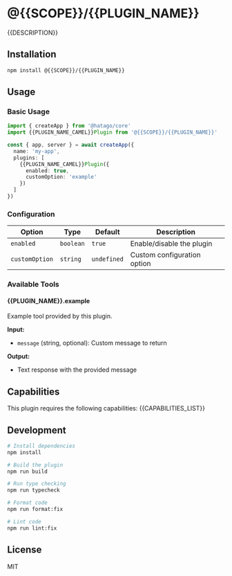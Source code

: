 # @{{SCOPE}}/{{PLUGIN_NAME}}

{{DESCRIPTION}}

## Installation

```bash
npm install @{{SCOPE}}/{{PLUGIN_NAME}}
```

## Usage

### Basic Usage

```typescript
import { createApp } from '@hatago/core'
import {{PLUGIN_NAME_CAMEL}}Plugin from '@{{SCOPE}}/{{PLUGIN_NAME}}'

const { app, server } = await createApp({
  name: 'my-app',
  plugins: [
    {{PLUGIN_NAME_CAMEL}}Plugin({
      enabled: true,
      customOption: 'example'
    })
  ]
})
```

### Configuration

| Option | Type | Default | Description |
|--------|------|---------|-------------|
| `enabled` | `boolean` | `true` | Enable/disable the plugin |
| `customOption` | `string` | `undefined` | Custom configuration option |

### Available Tools

#### {{PLUGIN_NAME}}.example

Example tool provided by this plugin.

**Input:**
- `message` (string, optional): Custom message to return

**Output:**
- Text response with the provided message

## Capabilities

This plugin requires the following capabilities:
{{CAPABILITIES_LIST}}

## Development

```bash
# Install dependencies
npm install

# Build the plugin
npm run build

# Run type checking
npm run typecheck

# Format code
npm run format:fix

# Lint code
npm run lint:fix
```

## License

MIT